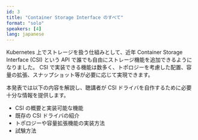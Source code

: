 ```yaml
---
id: 3
title: "Container Storage Interface のすべて"
format: "solo"
speakers: [4]
lang: japanese
---
```


Kubernetes 上でストレージを扱う仕組みとして、近年 Container Storage Interface (CSI) という API で誰でも自由にストレージ機能を追加できるようになりました。
CSI で実装できる機能は数多く、トポロジーを考慮した配置、容量の拡張、スナップショット等が必要に応じて実現できます。

本発表では以下の内容を解説し、聴講者が CSI ドライバを自作するために必要十分な情報を提供します。

- CSI の概要と実装可能な機能
- 既存の CSI ドライバの紹介
- トポロジーや容量拡張機能の実装方法
- 試験方法
